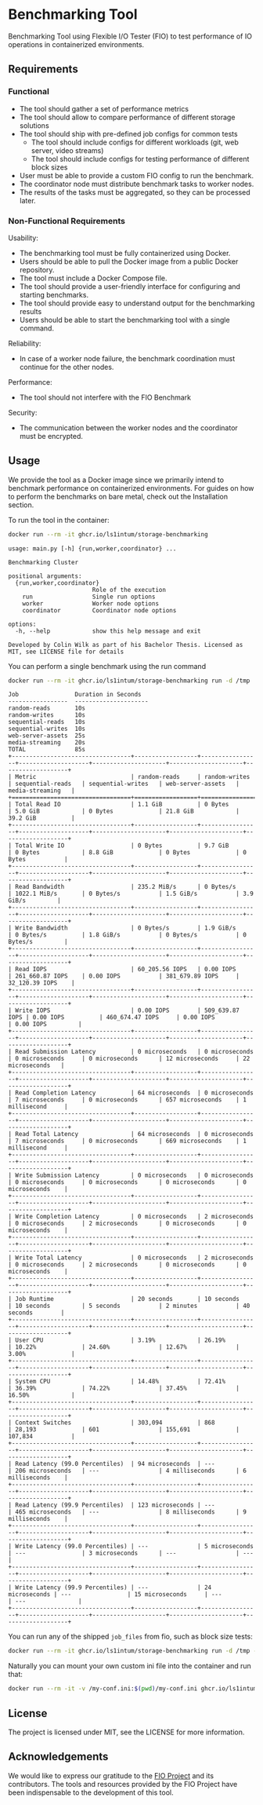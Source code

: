 # Benchmarking Tool
Benchmarking Tool using Flexible I/O Tester (FIO) to test performance of IO
operations in containerized environments.

## Requirements
### Functional
- The tool should gather a set of performance metrics
- The tool should allow to compare performance of different storage solutions
- The tool should ship with pre-defined job configs for common tests
  - The tool should include configs for different workloads (git, web server, video streams)
  - The tool should include configs for testing performance of different block sizes
- User must be able to provide a custom FIO config to run the benchmark.
- The coordinator node must distribute benchmark tasks to worker nodes.
- The results of the tasks must be aggregated, so they can be processed later.

### Non-Functional Requirements
Usability:
- The benchmarking tool must be fully containerized using Docker.
- Users should be able to pull the Docker image from a public Docker repository.
- The tool must include a Docker Compose file.
- The tool should provide a user-friendly interface for configuring and starting benchmarks.
- The tool should provide easy to understand output for the benchmarking results
- Users should be able to start the benchmarking tool with a single command.

Reliability:
- In case of a worker node failure, the benchmark coordination must continue for the other nodes.

Performance:
- The tool should not interfere with the FIO Benchmark

Security:
- The communication between the worker nodes and the coordinator must be encrypted.

## Usage

We provide the tool as a Docker image since we primarily intend to benchmark
performance on containerized environments. For guides on how to perform the
benchmarks on bare metal, check out the Installation section.

To run the tool in the container:
```sh
docker run --rm -it ghcr.io/ls1intum/storage-benchmarking
```

```
usage: main.py [-h] {run,worker,coordinator} ...

Benchmarking Cluster

positional arguments:
  {run,worker,coordinator}
                        Role of the execution
    run                 Single run options
    worker              Worker node options
    coordinator         Coordinator node options

options:
  -h, --help            show this help message and exit

Developed by Colin Wilk as part of his Bachelor Thesis. Licensed as MIT, see LICENSE file for details
```

You can perform a single benchmark using the run command
```sh
docker run --rm -it ghcr.io/ls1intum/storage-benchmarking run -d /tmp
```

```
Job                Duration in Seconds
-----------------  ---------------------
random-reads       10s
random-writes      10s
sequential-reads   10s
sequential-writes  10s
web-server-assets  25s
media-streaming    20s
TOTAL              85s
+----------------------------------+------------------+-----------------+--------------------+---------------------+---------------------+-------------------+
| Metric                           | random-reads     | random-writes   | sequential-reads   | sequential-writes   | web-server-assets   | media-streaming   |
+==================================+==================+=================+====================+=====================+=====================+===================+
| Total Read IO                    | 1.1 GiB          | 0 Bytes         | 5.0 GiB            | 0 Bytes             | 21.8 GiB            | 39.2 GiB          |
+----------------------------------+------------------+-----------------+--------------------+---------------------+---------------------+-------------------+
| Total Write IO                   | 0 Bytes          | 9.7 GiB         | 0 Bytes            | 8.8 GiB             | 0 Bytes             | 0 Bytes           |
+----------------------------------+------------------+-----------------+--------------------+---------------------+---------------------+-------------------+
| Read Bandwidth                   | 235.2 MiB/s      | 0 Bytes/s       | 1022.1 MiB/s       | 0 Bytes/s           | 1.5 GiB/s           | 3.9 GiB/s         |
+----------------------------------+------------------+-----------------+--------------------+---------------------+---------------------+-------------------+
| Write Bandwidth                  | 0 Bytes/s        | 1.9 GiB/s       | 0 Bytes/s          | 1.8 GiB/s           | 0 Bytes/s           | 0 Bytes/s         |
+----------------------------------+------------------+-----------------+--------------------+---------------------+---------------------+-------------------+
| Read IOPS                        | 60_205.56 IOPS   | 0.00 IOPS       | 261_660.87 IOPS    | 0.00 IOPS           | 381_679.89 IOPS     | 32_120.39 IOPS    |
+----------------------------------+------------------+-----------------+--------------------+---------------------+---------------------+-------------------+
| Write IOPS                       | 0.00 IOPS        | 509_639.87 IOPS | 0.00 IOPS          | 460_674.47 IOPS     | 0.00 IOPS           | 0.00 IOPS         |
+----------------------------------+------------------+-----------------+--------------------+---------------------+---------------------+-------------------+
| Read Submission Latency          | 0 microseconds   | 0 microseconds  | 0 microseconds     | 0 microseconds      | 12 microseconds     | 22 microseconds   |
+----------------------------------+------------------+-----------------+--------------------+---------------------+---------------------+-------------------+
| Read Completion Latency          | 64 microseconds  | 0 microseconds  | 7 microseconds     | 0 microseconds      | 657 microseconds    | 1 millisecond     |
+----------------------------------+------------------+-----------------+--------------------+---------------------+---------------------+-------------------+
| Read Total Latency               | 64 microseconds  | 0 microseconds  | 7 microseconds     | 0 microseconds      | 669 microseconds    | 1 millisecond     |
+----------------------------------+------------------+-----------------+--------------------+---------------------+---------------------+-------------------+
| Write Submission Latency         | 0 microseconds   | 0 microseconds  | 0 microseconds     | 0 microseconds      | 0 microseconds      | 0 microseconds    |
+----------------------------------+------------------+-----------------+--------------------+---------------------+---------------------+-------------------+
| Write Completion Latency         | 0 microseconds   | 2 microseconds  | 0 microseconds     | 2 microseconds      | 0 microseconds      | 0 microseconds    |
+----------------------------------+------------------+-----------------+--------------------+---------------------+---------------------+-------------------+
| Write Total Latency              | 0 microseconds   | 2 microseconds  | 0 microseconds     | 2 microseconds      | 0 microseconds      | 0 microseconds    |
+----------------------------------+------------------+-----------------+--------------------+---------------------+---------------------+-------------------+
| Job Runtime                      | 20 seconds       | 10 seconds      | 10 seconds         | 5 seconds           | 2 minutes           | 40 seconds        |
+----------------------------------+------------------+-----------------+--------------------+---------------------+---------------------+-------------------+
| User CPU                         | 3.19%            | 26.19%          | 10.22%             | 24.60%              | 12.67%              | 3.00%             |
+----------------------------------+------------------+-----------------+--------------------+---------------------+---------------------+-------------------+
| System CPU                       | 14.48%           | 72.41%          | 36.39%             | 74.22%              | 37.45%              | 16.50%            |
+----------------------------------+------------------+-----------------+--------------------+---------------------+---------------------+-------------------+
| Context Switches                 | 303,094          | 868             | 28,193             | 601                 | 155,691             | 107,834           |
+----------------------------------+------------------+-----------------+--------------------+---------------------+---------------------+-------------------+
| Read Latency (99.0 Percentiles)  | 94 microseconds  | ---             | 206 microseconds   | ---                 | 4 milliseconds      | 6 milliseconds    |
+----------------------------------+------------------+-----------------+--------------------+---------------------+---------------------+-------------------+
| Read Latency (99.9 Percentiles)  | 123 microseconds | ---             | 465 microseconds   | ---                 | 8 milliseconds      | 9 milliseconds    |
+----------------------------------+------------------+-----------------+--------------------+---------------------+---------------------+-------------------+
| Write Latency (99.0 Percentiles) | ---              | 5 microseconds  | ---                | 3 microseconds      | ---                 | ---               |
+----------------------------------+------------------+-----------------+--------------------+---------------------+---------------------+-------------------+
| Write Latency (99.9 Percentiles) | ---              | 24 microseconds | ---                | 15 microseconds     | ---                 | ---               |
+----------------------------------+------------------+-----------------+--------------------+---------------------+---------------------+-------------------+
```

You can run any of the shipped `job_files` from fio, such as block size tests:
```sh
docker run --rm -it ghcr.io/ls1intum/storage-benchmarking run -d /tmp -c /app/job_files/blocks.ini
```

Naturally you can mount your own custom ini file into the container and run
that:
```sh
docker run --rm -it -v /my-conf.ini:$(pwd)/my-conf.ini ghcr.io/ls1intum/storage-benchmarking run -d /tmp -c /my-conf.ini
```

## License
The project is licensed under MIT, see the LICENSE for more information.

## Acknowledgements
We would like to express our gratitude to the
[FIO Project](https://fio.readthedocs.io/en/latest/fio_doc.html) and its
contributors.
The tools and resources provided by the FIO Project have been indispensable to
the development of this tool.
